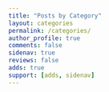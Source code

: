 ```yaml
---
title: "Posts by Category"
layout: categories
permalink: /categories/
author_profile: true
comments: false
sidenav: true
reviews: false
adds: true
support: [adds, sidenav]
---
```

